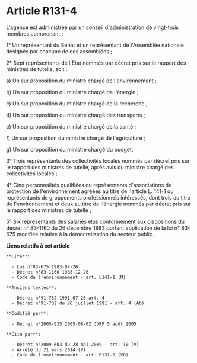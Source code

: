 # Article R131-4

L'agence est administrée par un conseil d'administration de vingt-trois membres comprenant :

1° Un représentant du Sénat et un représentant de l'Assemblée nationale désignés par chacune de ces assemblées ;

2° Sept représentants de l'Etat nommés par décret pris sur le rapport des ministres de tutelle, soit :

a) Un sur proposition du ministre chargé de l'environnement ;

b) Un sur proposition du ministre chargé de l'énergie ;

c) Un sur proposition du ministre chargé de la recherche ;

d) Un sur proposition du ministre chargé des transports ;

e) Un sur proposition du ministre chargé de la santé ;

f) Un sur proposition du ministre chargé de l'agriculture ;

g) Un sur proposition du ministre chargé du budget.

3° Trois représentants des collectivités locales nommés par décret pris sur le rapport des ministres de tutelle, après avis
du ministre chargé des collectivités locales ;

4° Cinq personnalités qualifiées ou représentants d'associations de protection de l'environnement agréées au titre de
l'article L. 141-1 ou représentants de groupements professionnels intéressés, dont trois au titre de l'environnement et deux
au titre de l'énergie nommés par décret pris sur le rapport des ministres de tutelle ;

5° Six représentants des salariés élus conformément aux dispositions du décret n° 83-1160 du 26 décembre 1983 portant
application de la loi n° 83-675 modifiée relative à la démocratisation du secteur public.

**Liens relatifs à cet article**

	**Cite**:

	  - Loi n°83-675 1983-07-26
	  - Décret n°83-1160 1983-12-26
	  - Code de l'environnement - art. L141-1 (M)

	**Anciens textes**:

	  - Décret n°91-732 1991-07-26 art. 4
	  - Décret n°91-732 du 26 juillet 1991 - art. 4 (Ab)

	**Codifié par**:

	  - Décret n°2005-935 2005-08-02 JORF 5 août 2005

	**Cité par**:

	  - Décret n°2009-603 du 28 mai 2009 - art. 10 (V)
	  - Arrêté du 21 mars 2014 (V)
	  - Code de l'environnement - art. R131-8 (VD)
